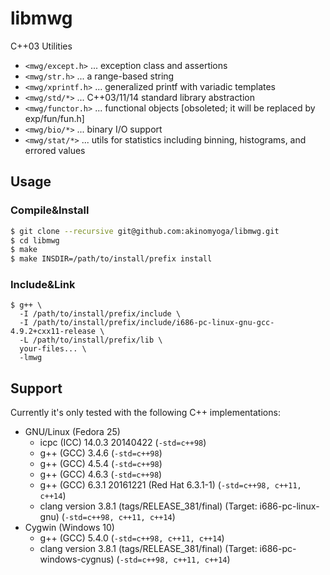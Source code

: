 # libmwg
C++03 Utilities
- `<mwg/except.h>` ... exception class and assertions
- `<mwg/str.h>` ... a range-based string
- `<mwg/xprintf.h>` ... generalized printf with variadic templates
- `<mwg/std/*>` ... C++03/11/14 standard library abstraction
- `<mwg/functor.h>` ... functional objects [obsoleted; it will be replaced by exp/fun/fun.h]
- `<mwg/bio/*>` ... binary I/O support
- `<mwg/stat/*>` ... utils for statistics including binning, histograms, and errored values


## Usage
### Compile&Install

```bash
$ git clone --recursive git@github.com:akinomyoga/libmwg.git
$ cd libmwg
$ make
$ make INSDIR=/path/to/install/prefix install
```

### Include&Link
```
$ g++ \
  -I /path/to/install/prefix/include \
  -I /path/to/install/prefix/include/i686-pc-linux-gnu-gcc-4.9.2+cxx11-release \
  -L /path/to/install/prefix/lib \
  your-files... \
  -lmwg
```

## Support
Currently it's only tested with the following C++ implementations:

- GNU/Linux (Fedora 25) 
  - icpc (ICC) 14.0.3 20140422 (`-std=c++98`)
  - g++ (GCC) 3.4.6 (`-std=c++98`)
  - g++ (GCC) 4.5.4 (`-std=c++98`)
  - g++ (GCC) 4.6.3 (`-std=c++98`)
  - g++ (GCC) 6.3.1 20161221 (Red Hat 6.3.1-1) (`-std=c++98, c++11, c++14`)
  - clang version 3.8.1 (tags/RELEASE_381/final) (Target: i686-pc-linux-gnu) (`-std=c++98, c++11, c++14`)
- Cygwin (Windows 10)
  - g++ (GCC) 5.4.0 (`-std=c++98, c++11, c++14`)
  - clang version 3.8.1 (tags/RELEASE_381/final) (Target: i686-pc-windows-cygnus) (`-std=c++98, c++11, c++14`)
